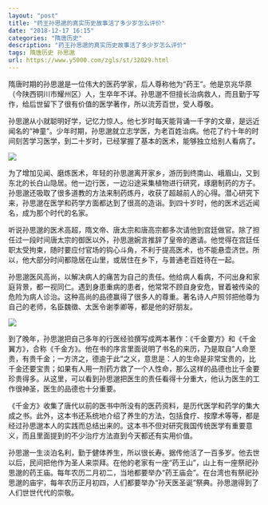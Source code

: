 ```yaml
---
layout: "post"
title: "药王孙思邈的真实历史故事活了多少岁怎么评价"
date: "2018-12-17 16:15"
categories: "隋唐历史"
description: "药王孙思邈的真实历史故事活了多少岁怎么评价"
tags: 隋唐历史 孙思邈
url: https://www.y5000.com/zgls/st/32029.html
---
```






隋唐时期的孙思邈是一位伟大的医药学家，后人尊称他为“药王”。他是京兆华原（今陕西铜川市耀州区）人，生卒年不详。孙思邈不但擅长治病救人，而且勤于写作，给后世留下了很有价值的医学著作，所以流芳百世，受人尊敬。

孙思邈从小就聪明好学，记忆力惊人。他七岁时每天能背诵一千字的文章，是远近闻名的“神童”。少年时期，孙思邈就立志学医，为老百姓治病。他花了约十年的时间刻苦学习医学，到二十岁时，已经掌握了基本的医术，能够独立给别人看病了。

![](https://img.y5000.com/uploads/allimg/180814/8-1PQ4095013Z7.jpg)

为了增加见闻、磨炼医术，年轻的孙思邈离开家乡，游历到终南山、峨眉山，又到东北的长白山隐居。他一边行医，一边沿途采集植物进行研究，琢磨制药的方子。孙思邈还吸取了很多道教的方法来制药炼丹，收获了超越前人的心得。潜心研究下来，孙思邈在医学和药学方面都达到了很高的造诣。到四十岁时，他的医术远近闻名，成为那个时代的名家。

听说孙思邈的医术高超，隋文帝、唐太宗和唐高宗都多次请他到宫廷做官。除了担任过一段时间唐太宗的御医以外，孙思邈婉言推辞了皇帝的邀请。他觉得在宫廷任职太受拘束，随时要应付官场的钩心斗角，不利于提高医术，也不能悬壶济世。所以，他大部分时间都隐居在山里，或居住在乡下，与普通老百姓待在一起。

孙思邈医风高尚，以解决病人的痛苦为自己的责任。他给病人看病，不问出身和家庭背景，都一视同仁。遇到身患重病的患者，他常常不顾自身安危，冒着被传染的危险为病人诊治。这种高尚的品德赢得了很多人的尊重。著名诗人卢照邻把他尊为自己的老师，名臣魏徵、太医令谢季卿等，都是他的好朋友。

![](https://img.y5000.com/uploads/allimg/180814/8-1PQ4095024F9.jpg)

到了晚年，孙思邈把自己多年的行医经验撰写成两本著作：《千金要方》和《千金翼方》，合称《千金方》。他在书的序言里面说明了书名的来历，乃是取自“人命至贵，有贵千金；一方济之，德逾于此”之义，意思是：人的生命是非常宝贵的，比千金还要宝贵；如果有人用一剂药方救了一个人性命，那么这样的品德也比千金要珍贵得多。从这里，可以看到孙思邈把医生的责任看得十分重大，他认为医生的工作很神圣，医生的品德也十分重要。

《千金方》收集了唐代以前的医书中所没有的医药资料，是历代医学和药学的集大成之书。此外，这本书还系统地介绍了养生的方法，包括食疗、按摩术等等，都是经过孙思邈本人的实践而总结出来的。这本书不但对研究我国传统医学有重要意义，而且里面提到的不少治疗方法直到今天都还有实用价值。

孙思邈一生淡泊名利，勤于健体养生，所以很长寿。据传他活了一百多岁。他去世以后，民间把他作为圣人来崇拜。在他的老家有一座“药王山”，山上有一座祭祀孙思邈的药王庙。每年农历二月初二，当地都要举办“药王庙会”。在台湾也有祭祀孙思邈的庙宇，每年农历正月初四，人们都要举办“孙天医圣诞”祭典。孙思邈得到了人们世世代代的崇敬。
